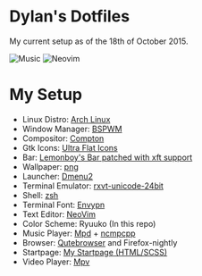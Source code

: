 # Dylan's Dotfiles
My current setup as of the 18th of October 2015.

![Music](http://i.imgur.com/dUBTG4F.jpg)
![Neovim](http://i.imgur.com/kuSqo5P.jpg)

<!--- My Setup {{{ -->

# My Setup

* Linux Distro: [Arch Linux](https://www.archlinux.org/)
* Window Manager: [BSPWM](https://github.com/baskerville/bspwm)
* Compositor: [Compton](https://github.com/chjj/compton)
* Gtk Icons: [Ultra Flat Icons](https://aur.archlinux.org/packages/ultra-flat-icons/)
* Bar: [Lemonboy's Bar patched with xft support](https://github.com/krypt-n/bar)
* Wallpaper: [png](https://u.teknik.io/AUeYx2.png)
* Launcher: [Dmenu2](https://github.com/mrshankly/dmenu2)
* Terminal Emulator: [rxvt-unicode-24bit](https://aur4.archlinux.org/packages/rxvt-unicode-24bit/)
* Shell: [zsh](http://www.zsh.org/)
* Terminal Font: [Envypn](http://ywstd.fr/me/#envypn)
* Text Editor: [NeoVim](https://github.com/neovim/neovim)
* Color Scheme: Ryuuko (In this repo)
* Music Player: [Mpd](http://www.musicpd.org/) + [ncmpcpp](http://ncmpcpp.rybczak.net/)
* Browser: [Qutebrowser](https://github.com/The-Compiler/qutebrowser) and Firefox-nightly
* Startpage: [My Startpage (HTML/SCSS)](https://github.com/dylanaraps/startpage)
* Video Player: [Mpv](https://github.com/haasn/mpvhq)

<!--- }}} -->



